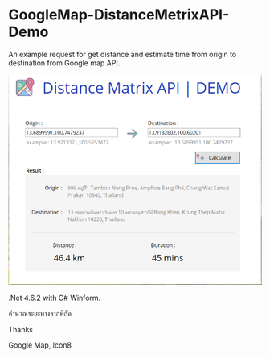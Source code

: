 # GoogleMap-DistanceMetrixAPI-Demo

An example request for get distance and estimate time from origin to destination from Google map API.

![alt text](https://github.com/ultraspacex/GoogleMap-DistanceMetrixAPI-Demo/blob/master/demo.PNG?raw=true)

.Net 4.6.2 with C# Winform.

คำนวณระยะทางจากพิกัด

Thanks

Google Map, Icon8
